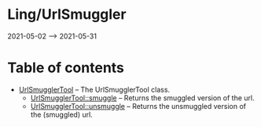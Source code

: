 Ling/UrlSmuggler
================
2021-05-02 --> 2021-05-31




Table of contents
===========

- [UrlSmugglerTool](https://github.com/lingtalfi/UrlSmuggler/blob/master/doc/api/Ling/UrlSmuggler/UrlSmugglerTool.md) &ndash; The UrlSmugglerTool class.
    - [UrlSmugglerTool::smuggle](https://github.com/lingtalfi/UrlSmuggler/blob/master/doc/api/Ling/UrlSmuggler/UrlSmugglerTool/smuggle.md) &ndash; Returns the smuggled version of the url.
    - [UrlSmugglerTool::unsmuggle](https://github.com/lingtalfi/UrlSmuggler/blob/master/doc/api/Ling/UrlSmuggler/UrlSmugglerTool/unsmuggle.md) &ndash; Returns the unsmuggled version of the (smuggled) url.




